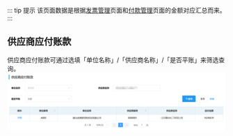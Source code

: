 ::: tip 提示
该页面数据是根据<u>发票管理</u>页面和<u>付款管理</u>页面的金额对应汇总而来。  
:::
## 供应商应付账款
供应商应付账款可通过选填「单位名称」/「供应商名称」/「是否平账」来筛选查询。  
![图片](/images/finance/finance1.png) 